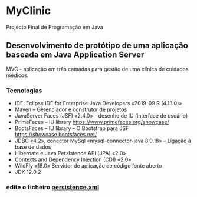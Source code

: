 # MyClinic
 Projecto Final de Programação em Java


## Desenvolvimento de protótipo de uma aplicação baseada em Java Application Server
MVC - aplicação em três camadas para gestão de uma clínica de cuidados médicos.

### Tecnologias
- IDE: Eclipse IDE for Enterprise Java Developers «2019-09 R (4.13.0)»
- Maven – Gerenciador e construtor de projetos
- JavaServer Faces (JSF) «2.4.0» - desenho de IU (interface de usuário)
- PrimeFaces – IU library https://www.primefaces.org/showcase/
- BootsFaces – IU library – O Bootstrap para JSF https://showcase.bootsfaces.net/
- JDBC «4.2», conector MySql «mysql-connector-java 8.0.18» – Ligação à base de dados 
- Hibernate e Java Persistence API (JPA) «2.0»
- Contexts and Dependency Injection (CDI) «2.0»
- WildFly «18.0» Servidor de aplicação de código fonte aberto
- JDK 12.0.2

### edite o ficheiro [persistence.xml](/tree/master/src/main/resources/META-INF)
